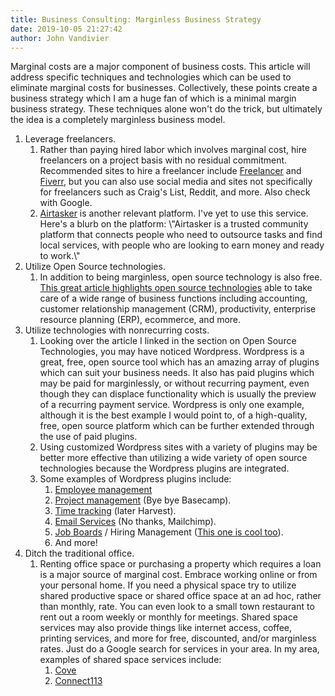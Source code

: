 ```yaml
---
title: Business Consulting: Marginless Business Strategy
date: 2019-10-05 21:27:42
author: John Vandivier
---
```




Marginal costs are a major component of business costs. This article will address specific techniques and technologies which can be used to eliminate marginal costs for businesses. Collectively, these points create a business strategy which I am a huge fan of which is a minimal margin business strategy. These techniques alone won't do the trick, but ultimately the idea is a completely marginless business model.
<ol>
 	<li>Leverage freelancers.
<ol>
 	<li>Rather than paying hired labor which involves marginal cost, hire freelancers on a project basis with no residual commitment. Recommended sites to hire a freelancer include <a href=\"http://freelancer.com/\">Freelancer</a> and <a href=\"http://fiverr.com/\">Fiverr</a>, but you can also use social media and sites not specifically for freelancers such as Craig's List, Reddit, and more. Also check with Google.</li>
 	<li><a href=\"https://www.airtasker.com/about/\">Airtasker</a> is another relevant platform. I've yet to use this service. Here's a blurb on the platform: \"Airtasker is a trusted community platform that connects people who need to outsource tasks and find local services, with people who are looking to earn money and ready to work.\"</li>
</ol>
</li>
 	<li>Utilize Open Source technologies.
<ol>
 	<li>In addition to being marginless, open source technology is also free. <a href=\"http://www.cio.com/article/2380921/open-source-tools/how-to-run-your-small-business-with-free-open-source-software.html\">This great article highlights open source technologies</a> able to take care of a wide range of business functions including accounting, customer relationship management (CRM), productivity, enterprise resource planning (ERP), ecommerce, and more.</li>
</ol>
</li>
 	<li>Utilize technologies with nonrecurring costs.
<ol>
 	<li>Looking over the article I linked in the section on Open Source Technologies, you may have noticed Wordpress. Wordpress is a great, free, open source tool which has an amazing array of plugins which can suit your business needs. It also has paid plugins which may be paid for marginlessly, or without recurring payment, even though they can displace functionality which is usually the preview of a recurring payment service. Wordpress is only one example, although it is the best example I would point to, of a high-quality, free, open source platform which can be further extended through the use of paid plugins.</li>
 	<li>Using customized Wordpress sites with a variety of plugins may be better more effective than utilizing a wide variety of open source technologies because the Wordpress plugins are integrated.</li>
 	<li>Some examples of Wordpress plugins include:
<ol>
 	<li><a href=\"http://codecanyon.net/search?utf8=%E2%9C%93&amp;term=employee+management&amp;_ga=1.206024467.1286120785.1418340421\">Employee management</a></li>
 	<li><a href=\"https://wp-client.com/pricing-client-management-portal/\">Project management</a> (Bye bye Basecamp).</li>
 	<li><a href=\"http://wedevs.com/plugin/wp-project-manager/time-tracker/\">Time tracking</a> (later Harvest).</li>
 	<li><a href=\"https://wordpress.org/plugins/wysija-newsletters/\">Email Services</a> (No thanks, Mailchimp).</li>
 	<li><a href=\"http://wpjobboard.net/\">Job Boards</a> / Hiring Management (<a href=\"https://wpjobmanager.com/\">This one is cool too</a>).</li>
 	<li>And more!</li>
</ol>
</li>
</ol>
</li>
 	<li>Ditch the traditional office.
<ol>
 	<li>Renting office space or purchasing a property which requires a loan is a major source of marginal cost. Embrace working online or from your personal home. If you need a physical space try to utilize shared productive space or shared office space at an ad hoc, rather than monthly, rate. You can even look to a small town restaurant to rent out a room weekly or monthly for meetings. Shared space services may also provide things like internet access, coffee, printing services, and more for free, discounted, and/or marginless rates. Just do a Google search for services in your area. In my area, examples of shared space services include:
<ol>
 	<li><a href=\"https://cove.is/#plans\">Cove</a></li>
 	<li><a href=\"http://www.connect113.com/\">Connect113</a></li>
</ol>
</li>
</ol>
</li>
</ol>